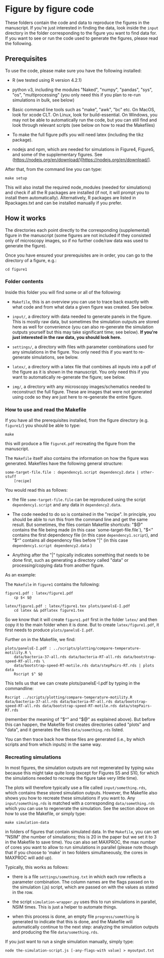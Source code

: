 # Figure by figure code

These folders contain the code and data to reproduce the figures in the manuscript.
If you're just interested in finding the data, look inside the `input` directory in the
folder corresponding to the figure you want to find data for. If you want to see or 
run the code used to generate the figures, please read the following.

## Prerequisites

To use the code, please make sure you have the following installed:

- R (we tested using R version 4.2.1)

- python v3, including the modules "Naked", "numpy", "pandas", "sys", "os", "multiprocessing"
(you only need this if you plan to re-run simulations in bulk, see below)

- Basic command line tools such as "make", "awk", "bc" etc. On MacOS, look for xcode CLT.
 On Linux, look for build-essential. On Windows, you may not be able to automatically 
 run the code, but you can still find and look through relevant scripts (see below on 
 how to read the Makefiles)
 
- To make the full figure pdfs you will need latex (including the tikz package). 
 
- nodejs and npm, which are needed for simulations in Figure4, Figure5, and some of the 
supplementary figures. See (https://nodejs.org/en/download/)[https://nodejs.org/en/download/].


After that, from the command line you can type:

```
make setup
```

This will also install the required node_modules (needed for simulations) and 
check if all the R packages are installed (if not, it will prompt you to install 
them automatically). Alternatively, R packages are listed in Rpackages.txt and can be installed
manually if you prefer. 


## How it works

The directories each point directly to the corresponding (supplemental) figure in the
manuscript (some figures are not included if they consisted only of microscopy images,
so if no further code/raw data was used to generate the figure). 

Once you have ensured your prerequisites are in order, you can go to the
directory of a figure, e.g.:

```
cd figure1
```

### Folder contents

Inside this folder you will find some or all of the following:

- `Makefile`, this is an overview you can use to trace back exactly with what 
code and from what data a given figure was created. See below.

- `input/`, a directory with data needed to generate panels in the figure. This is mostly
raw data, but sometimes the simulation outputs are stored here as well for convenience 
(you can also re-generate the simulation outputs yourself but this may take significant 
time; see below). **If you're just interested in the raw data, you should look here.**

- `settings/`, a directory with files with parameter combinations used for any simulations
in the figure. You only need this if you want to re-generate simulations, see below.

- `latex/`, a directory with a latex file that combines all inputs into a pdf of
the figure as it is shown in the manuscript. You only need this if you want to 
automatically re-generate the figure; see below.

- `img/`, a directory with any microscopy images/schematics needed to reconstruct the 
full figure. These are images that were not generated using code so they are just here
to re-generate the entire figure. 


### How to use and read the Makefile

If you have all the prerequisites installed, from the figure directory (e.g. `figure1/`)
you should be able to type:

```
make
```

this will produce a file `figureX.pdf` recreating the figure from the manuscript.

The `Makefile` itself also contains the information on how the figure was generated.
Makefiles have the following general structure:

```
some-target-file.file : dependency1.script dependency2.data | other-stuff
	[recipe]
```

You would read this as follows:

- the file `some-target-file.file` can be reproduced using the script `dependency1.script`
 and any data in `dependency2.data`. 

- The code needed to do so is contained in the "recipe". In principle, you should be able
to run this from the command line and get the same result. But sometimes, the files contain
Makefile shortcuts: "$@" contains the file being made (in this case `some-target-file.file`),
"$<" contains the first dependency file (in this case `dependency1.script`), and
"$^" contains all dependency files before "|" (in this case `dependency1.script dependency2.data` )

- Anything after the "|" typically indicates something that needs to be done first, 
such as generating a directory called "data" or processing/copying data from another figure.

As an example:

The `Makefile` in `figure1` contains the following:

```
figure1.pdf : latex/figure1.pdf
	cp $< $@

latex/figure1.pdf : latex/figure1.tex plots/panelsE-I.pdf
	cd latex && pdflatex figure1.tex
```

So we know that it will create `figure1.pdf` first in the folder `latex/` and then
copy it to the main folder when it is done. But to create `latex/figure1.pdf`, it
first needs to produce `plots/panelsE-I.pdf`.

Further on in the Makefile, we find:

```
plots/panelsE-I.pdf : ../scripts/plotting/compare-temperature-motility.R \
	data/bacteria-37-all.rds data/bacteria-RT-all.rds data/bootstrap-speed-RT-all.rds \
	data/bootstrap-speed-RT-motile.rds data/stepPairs-RT.rds | plots data
	Rscript $^ $@
```

This tells us that we can create plots/panelsE-I.pdf by typing in the commandline:

```
Rscript ../scripts/plotting/compare-temperature-motility.R data/bacteria-37-all.rds data/bacteria-RT-all.rds data/bootstrap-speed-RT-all.rds data/bootstrap-speed-RT-motile.rds data/stepPairs-RT.rds
```

(remember the meaning of "$^" and "$@" as explained above). But before this can happen,
the Makefile first creates directories called "plots" and "data", and it generates the
files `data/something.rds` listed. 

You can then trace back how these files are generated (i.e., by which scripts 
and from which inputs) in the same way. 

### Recreating simulations

In most figures, the simulation outputs are not regenerated by typing `make` because
this might take quite long (except for Figures S5 and S10, for which the simulations
needed to recreate the figure take very little time).

The plots will therefore typically use a file called `input/something.rds`, which 
contains these stored simulation outputs. However, the Makefile also shows you 
how to recreate these simulations if you want to. Any `input/something.rds` is 
matched with a corresponding `data/something.rds` which you can use to regenerate 
the simulation. See the section above on how to use the Makefile, or simply type:

```
make simulation-data
```

in folders of figures that contain simulated data. In the `Makefile`, you can set 
"NSIM" (the number of simulations; this is 20 in the paper but we set it to 3 in the 
Makefile to save time). You can also set MAXPROC, the max number of cores you want to 
allow to run simulations in parallel (please note though that if you choose to 'make' 
in two folders simultaneously, the cores in MAXPROC will add up).

Typically, this works as follows:

- there is a file `settings/something.txt` in which each row reflects a parameter 
combination. The column names are the flags passed on to the simulation (.js) script,
which are passed on with the values as stated in the row. 

- the script `simulation-wrapper.py` uses this to run simulations in parallel, NSIM
times. This is just a helper to automate things. 

- when this process is done, an empty file `progress/something` is generated to indicate that
this is done, and the Makefile will automatically continue to the next step: 
analyzing the simulation outputs and producing the file `data/something.rds`.


If you just want to run a single simulation manually, simply type:

```
node the-simulation-script.js [-any-flags-with value] > myoutput.txt
```